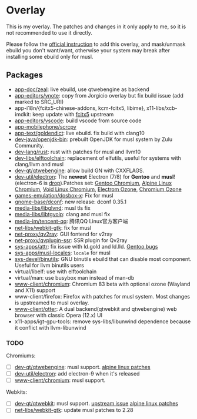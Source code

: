 # Overlay

This is my overlay. The patches and changes in it only apply to me, so it is not recommended to use it directly.

Please follow the [official instruction](https://wiki.gentoo.org/wiki/Ebuild_repository#Masking_installed_but_unsafe_ebuild_repositories) to add this overlay,
 and mask/unmask ebuild you don't want/want, otherwise your system may break after installing some ebuild only for musl.

## Packages

- [app-doc/zeal](https://github.com/zealdocs/zeal): live ebuild, use qtwebengine as backend
- [app-editors/vnote](https://github.com/tamlok/vnote): copy from Jorgicio overlay but fix build issue (add marked to SRC_URI)
- app-i18n/{fcitx5-chinese-addons, kcm-fcitx5, libime}, x11-libs/xcb-imdkit: keep update with [fcitx5](https://github.com/fcitx) upstream
- [app-editors/vscode](https://github.com/microsoft/vscode/): build vscode from source code
- [app-mobilephone/scrcpy](https://github.com/Genymobile/scrcpy)
- [app-text/goldendict](https://github.com/goldendict/goldendict): live ebuild. fix build with clang10
- [dev-java/openjdk-bin](https://www.azul.com/downloads/zulu-community/): prebuilt OpenJDK for musl system by Zulu Community.
- [dev-lang/rust](https://github.com/rust-lang/rust/): rust with patches for musl and llvm10
- [dev-libs/elftoolchain](https://sourceforge.net/projects/elftoolchain/files/): replacement of elfutils, useful for systems with clang/llvm and musl
- [dev-qt/qtwebengine](https://github.com/qt/qtwebengine): allow build GN with CXXFLAGS.
- [dev-util/electron](https://github.com/electron/electron/): The **newest** Electron (7/8) for **Gentoo** and **musl**! (electron-6 is [drop](https://github.com/12101111/overlay/commit/c1d4b0250fcc38268545fb163eb0a3137b809f56)).Patches set: [Gentoo Chromium](https://github.com/gentoo/gentoo/tree/master/www-client/chromium), [Alpine Linux Chromium](https://github.com/alpinelinux/aports/tree/master/community/chromium), [Void Linux Chromium](https://github.com/void-linux/void-packages/tree/master/srcpkgs/chromium), [Electrom Ozone](https://aur.archlinux.org/packages/electron-ozone), [Chromium Ozone](https://aur.archlinux.org/packages/chromium-beta-ozone/)
- [games-emulation/dosbox-x](https://github.com/joncampbell123/dosbox-x): Fix for musl
- [gnome-base/dconf](https://gitlab.gnome.org/GNOME/dconf/): new release: dconf 0.35.1
- [media-libs/libglvnd](https://gitlab.freedesktop.org/glvnd/libglvnd): musl tls fix
- [media-libs/libtgvoip](https://github.com/telegramdesktop/libtgvoip): clang and musl fix
- [media-im/tencent-qq](https://im.qq.com/linuxqq/download.html): 腾讯QQ Linux官方客户端
- [net-libs/webkit-gtk](webkitgtk.org/): fix for musl
- [net-proxy/qv2ray](https://github.com/Qv2ray/Qv2ray): GUI fontend for v2ray
- [net-proxy/qvplugin-ssr](https://github.com/Qv2ray/QvPlugin-SSR/): SSR plugin for Qv2ray
- [sys-apps/attr](https://savannah.nongnu.org/projects/attr): fix issue with ld.gold and ld.lld. [Gentoo bugs](https://bugs.gentoo.org/644048)
- [sys-apps/musl-locales](https://gitlab.com/rilian-la-te/musl-locales): `locale` for musl
- [sys-devel/binutils](https://sourceware.org/binutils/): GNU binutils ebuild that can disable most component. Useful for llvm binutils users
- virtual/libelf: use with elftoolchain
- virtual/man: use busybox man instead of man-db
- [www-client/chromium](https://github.com/chromium/chromium/): Chromium 83 beta with optional ozone (Wayland and X11) support
- www-client/firefox: Firefox with patches for musl system. Most changes is upstreamed to musl overlay.
- [www-client/otter](https://github.com/OtterBrowser/otter-browser): A dual backend(qtwebkit and qtwebengine) web browser with classic Opera (12.x) UI
- x11-apps/igt-gpu-tools: remove sys-libs/libunwind dependence because it conflict with llvm-libunwind

### TODO

Chromiums:

- [ ] [dev-qt/qtwebengine](https://github.com/qt/qtwebengine): musl support. [alpine linux patches](https://github.com/alpinelinux/aports/tree/master/community/qt5-qtwebengine)
- [ ] [dev-util/electron](https://github.com/electron/electron/): add electron-9 when it's released
- [ ] [www-client/chromium](https://github.com/chromium/chromium/): musl support.

Webkits:

- [ ] [dev-qt/qtwebkit](https://github.com/qtwebkit/qtwebkit): musl support. [upstream issue](https://github.com/qtwebkit/qtwebkit/issues/708) [alpine linux patches](https://github.com/alpinelinux/aports/tree/master/community/qt5-qtwebkit)
- [ ] [net-libs/webkit-gtk](webkitgtk.org/): update musl patches to 2.28
